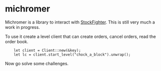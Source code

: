 # michromer

Michromer is a library to interact with [StockFighter](https://www.stockfighter.io). This is still very much a work in progress.


To use it create a level client that can create orders, cancel orders, read the order book.
```
    let client = Client::new(&key);
    let lc = client.start_level("chock_a_block").unwrap();
```

Now go solve some challenges.
